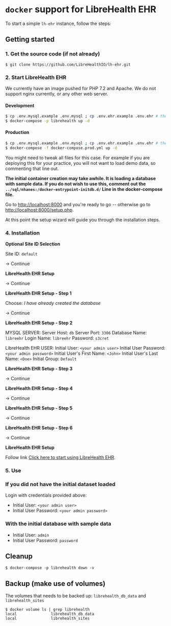 # `docker` support for LibreHealth EHR

To start a simple `lh-ehr` instance, follow the steps:

## Getting started

### 1. Get the source code (if not already)

    $ git clone https://github.com/LibreHealthIO/lh-ehr.git

### 2. Start LibreHealth EHR
We currently have an image pushed for PHP 7.2 and Apache. We do not support nginx currently, or any other web server.

#### Development
```bash
$ cp .env.mysql.example .env.mysql ; cp .env.ehr.example .env.ehr # then edit accordingly
$ docker-compose -p librehealth up -d
```

#### Production

```bash
$ cp .env.mysql.example .env.mysql ; cp .env.ehr.example .env.ehr # then edit accordingly
$ docker-compose -f docker-compose.prod.yml up -d
```
You might need to tweak all files for this case. For example if you are deploying this for your practice, you will not want to load demo data, so commenting that line out.

**The initial container creation may take awhile. It is loading a database with sample data. If you do not wish to use this, comment out the `../sql/nhanes:/docker-entrypoint-initdb.d/`  Line in the docker-compose file.**

Go to [http://localhost:8000](https://localhost:8000) and you're ready to go -- otherwise go to [http://localhost:8000/setup.php](http://localhost:8000/setup.php).

At this point the setup wizard will guide you through the installation steps.

### 4. Installation

**Optional Site ID Selection**

Site ID: `default`

-> Continue

**LibreHealth EHR Setup**

-> Continue

**LibreHealth EHR Setup - Step 1**

Choose: _I have already created the database_

-> Continue

**LibreHealth EHR Setup - Step 2**

MYSQL SERVER:
Server Host: `db`
Server Port: `3306`
Database Name: `libreehr`
Login Name:	`libreehr`
Password: `s3cret`

LibreHealth EHR USER:
Initial User: `<your admin user>`
Initial User Password: `<your admin password>`
Initial User's First Name: `<John>`
Initial User's Last Name: `<Doe>`
Initial Group: `Default`

**LibreHealth EHR Setup - Step 3**

-> Continue

**LibreHealth EHR Setup - Step 4**

-> Continue

**LibreHealth EHR Setup - Step 5**

-> Continue

**LibreHealth EHR Setup - Step 6**

-> Continue

**LibreHealth EHR Setup**

Follow link [Click here to start using LibreHealth EHR](http://localhost:8000/?site=default).

### 5. Use

### If you did not have the initial dataset loaded

Login with credentials provided above:
* Initial User: `<your admin user>`
* Initial User Password: `<your admin password>`

###  With the initial database with sample data

* Initial User: `admin`
* Initial User Password: `password`

## Cleanup

    $ docker-compose -p librehealth down -v

## Backup (make use of volumes)

The volumes that needs to be backed up: `librehealth_db_data` and `librehealth_sites`

    $ docker volume ls | grep librehealth
    local               librehealth_db_data
    local               librehealth_sites
